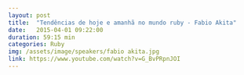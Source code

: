 ```yaml
---
layout: post
title:  "Tendências de hoje e amanhã no mundo ruby - Fabio Akita"
date:   2015-04-01 09:22:00
duration: 59:15 min
categories: Ruby
img: /assets/image/speakers/fabio akita.jpg
link: https://www.youtube.com/watch?v=G_BvPRpnJOI
---
```

